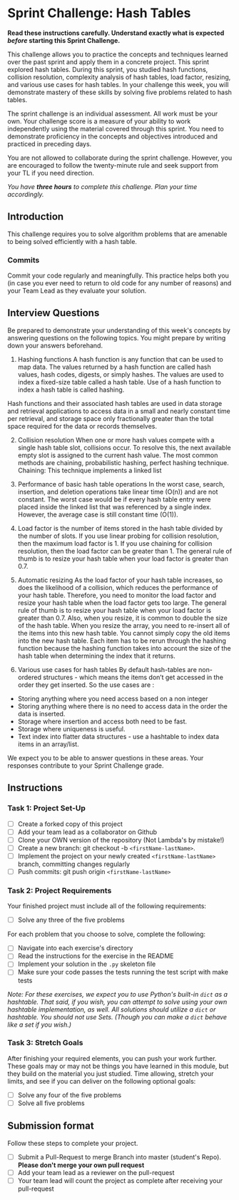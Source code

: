 # Sprint Challenge: Hash Tables

**Read these instructions carefully. Understand exactly what is expected _before_ starting this Sprint Challenge.**

This challenge allows you to practice the concepts and techniques learned over the past sprint and apply them in a concrete project. This sprint explored hash tables. During this sprint, you studied hash functions, collision resolution, complexity analysis of hash tables, load factor, resizing, and various use cases for hash tables. In your challenge this week, you will demonstrate mastery of these skills by solving five problems related to hash tables.

The sprint challenge is an individual assessment. All work must be your own. Your challenge score is a measure of your ability to work independently using the material covered through this sprint. You need to demonstrate proficiency in the concepts and objectives introduced and practiced in preceding days.

You are not allowed to collaborate during the sprint challenge. However, you are encouraged to follow the twenty-minute rule and seek support from your TL if you need direction.

_You have **three hours** to complete this challenge. Plan your time accordingly._

## Introduction

This challenge requires you to solve algorithm problems that are amenable to being solved efficiently with a hash table.

### Commits

Commit your code regularly and meaningfully. This practice helps both you (in case you ever need to return to old code for any number of reasons) and your Team Lead as they evaluate your solution.

## Interview Questions

Be prepared to demonstrate your understanding of this week's concepts by answering questions on the following topics. You might prepare by writing down your answers beforehand.

1. Hashing functions
   A hash function is any function that can be used to map data. The values returned by a hash function are called hash values, hash codes, digests, or simply hashes. The values are used to index a fixed-size table called a hash table. Use of a hash function to index a hash table is called hashing.

Hash functions and their associated hash tables are used in data storage and retrieval applications to access data in a small and nearly constant time per retrieval, and storage space only fractionally greater than the total space required for the data or records themselves.

2. Collision resolution
   When one or more hash values compete with a single hash table slot, collisions occur. To resolve this, the next available empty slot is assigned to the current hash value. The most common methods are chaining, probabilistic hashing, perfect hashing technique.
   Chaining: This technique implements a linked list

3. Performance of basic hash table operations
   In the worst case, search, insertion, and deletion operations take linear time (O(n)) and are not constant. The worst case would be if every hash table entry were placed inside the linked list that was referenced by a single index.
   However, the average case is still constant time (O(1)).

4. Load factor is the number of items stored in the hash table divided by the number of slots. If you use linear probing for collision resolution, then the maximum load factor is 1. If you use chaining for collision resolution, then the load factor can be greater than 1.
   The general rule of thumb is to resize your hash table when your load factor is greater than 0.7.

5. Automatic resizing
   As the load factor of your hash table increases, so does the likelihood of a collision, which reduces the performance of your hash table. Therefore, you need to monitor the load factor and resize your hash table when the load factor gets too large. The general rule of thumb is to resize your hash table when your load factor is greater than 0.7. Also, when you resize, it is common to double the size of the hash table. When you resize the array, you need to re-insert all of the items into this new hash table. You cannot simply copy the old items into the new hash table. Each item has to be rerun through the hashing function because the hashing function takes into account the size of the hash table when determining the index that it returns.

6. Various use cases for hash tables
   By default hash-tables are non-ordered structures - which means the items don’t get accessed in the order they get inserted. So the use cases are :

- Storing anything where you need access based on a non integer
- Storing anything where there is no need to access data in the order the data is inserted.
- Storage where insertion and access both need to be fast.
- Storage where uniqueness is useful.
- Text index into flatter data structures - use a hashtable to index data items in an array/list.

We expect you to be able to answer questions in these areas. Your responses contribute to your Sprint Challenge grade.

## Instructions

### Task 1: Project Set-Up

- [ ] Create a forked copy of this project
- [ ] Add your team lead as a collaborator on Github
- [ ] Clone your OWN version of the repository (Not Lambda's by mistake!)
- [ ] Create a new branch: git checkout -b `<firstName-lastName>`.
- [ ] Implement the project on your newly created `<firstName-lastName>` branch, committing changes regularly
- [ ] Push commits: git push origin `<firstName-lastName>`

### Task 2: Project Requirements

Your finished project must include all of the following requirements:

- [ ] Solve any three of the five problems

For each problem that you choose to solve, complete the following:

- [ ] Navigate into each exercise's directory
- [ ] Read the instructions for the exercise in the README
- [ ] Implement your solution in the `.py` skeleton file
- [ ] Make sure your code passes the tests running the test script with make tests

_Note: For these exercises, we expect you to use Python's built-in `dict` as a hashtable. That said, if you wish, you can attempt to solve using your own hashtable implementation, as well. All solutions should utilize a `dict` or hashtable. You should not use Sets. (Though you can make a `dict` behave like a set if you wish.)_

### Task 3: Stretch Goals

After finishing your required elements, you can push your work further. These goals may or may not be things you have learned in this module, but they build on the material you just studied. Time allowing, stretch your limits, and see if you can deliver on the following optional goals:

- [ ] Solve any four of the five problems
- [ ] Solve all five problems

## Submission format

Follow these steps to complete your project.

- [ ] Submit a Pull-Request to merge <firstName-lastName> Branch into master (student's Repo). **Please don't merge your own pull request**
- [ ] Add your team lead as a reviewer on the pull-request
- [ ] Your team lead will count the project as complete after receiving your pull-request
